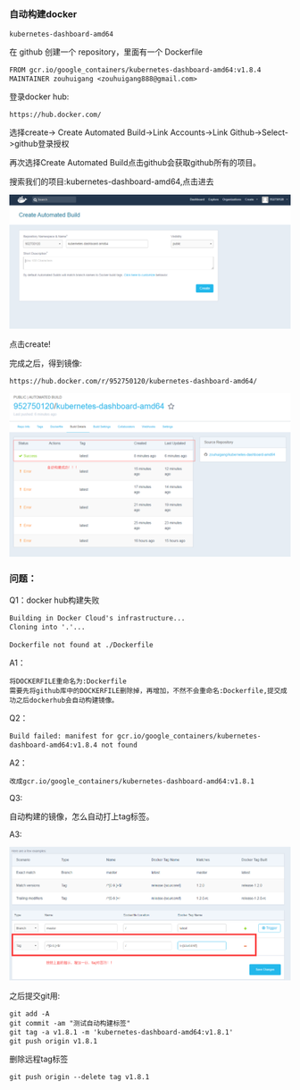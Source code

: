 ### 自动构建docker


	kubernetes-dashboard-amd64



在 github 创建一个 repository，里面有一个 Dockerfile

	FROM gcr.io/google_containers/kubernetes-dashboard-amd64:v1.8.4
	MAINTAINER zouhuigang <zouhuigang888@gmail.com>


登录docker hub:

	https://hub.docker.com/

选择create-> Create Automated Build->Link Accounts->Link Github->Select->github登录授权

再次选择Create Automated Build点击github会获取github所有的项目。


搜索我们的项目:kubernetes-dashboard-amd64,点击进去


![image](./images/20180103195308.png)


点击create!


完成之后，得到镜像:


	https://hub.docker.com/r/952750120/kubernetes-dashboard-amd64/


![image](./images/20180104113229.png)





### 问题：

Q1：docker hub构建失败

	Building in Docker Cloud's infrastructure...
	Cloning into '.'...

	Dockerfile not found at ./Dockerfile


A1：

	将DOCKERFILE重命名为:Dockerfile
	需要先将github库中的DOCKERFILE删除掉，再增加，不然不会重命名:Dockerfile,提交成功之后dockerhub会自动构建镜像。


Q2：

	Build failed: manifest for gcr.io/google_containers/kubernetes-dashboard-amd64:v1.8.4 not found


A2：

	改成gcr.io/google_containers/kubernetes-dashboard-amd64:v1.8.1



Q3:

自动构建的镜像，怎么自动打上tag标签。

A3:

![image](./images/20180104112815.png)

之后提交git用:

	git add -A
	git commit -am "测试自动构建标签"
	git tag -a v1.8.1 -m 'kubernetes-dashboard-amd64:v1.8.1'
	git push origin v1.8.1

删除远程tag标签

	git push origin --delete tag v1.8.1


